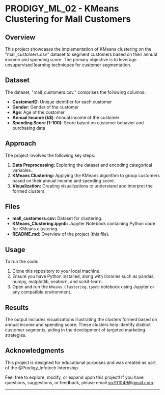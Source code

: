 # PRODIGY_ML_02 - KMeans Clustering for Mall Customers

## Overview

This project showcases the implementation of KMeans clustering on the "mall_customers.csv" dataset to segment customers based on their annual income and spending score. The primary objective is to leverage unsupervised learning techniques for customer segmentation.

## Dataset

The dataset, "mall_customers.csv," comprises the following columns:

- **CustomerID**: Unique identifier for each customer
- **Gender**: Gender of the customer
- **Age**: Age of the customer
- **Annual Income (k$)**: Annual income of the customer
- **Spending Score (1-100)**: Score based on customer behavior and purchasing data

## Approach

The project involves the following key steps:

1. **Data Preprocessing:** Exploring the dataset and encoding categorical variables.
2. **KMeans Clustering:** Applying the KMeans algorithm to group customers based on their annual income and spending score.
3. **Visualization:** Creating visualizations to understand and interpret the formed clusters.

## Files

- **mall_customers.csv:** Dataset for clustering.
- **KMeans_Clustering.ipynb:** Jupyter Notebook containing Python code for KMeans clustering.
- **README.md:** Overview of the project (this file).

## Usage

To run the code:

1. Clone this repository to your local machine.
2. Ensure you have Python installed, along with libraries such as pandas, numpy, matplotlib, seaborn, and scikit-learn.
3. Open and run the `KMeans_Clustering.ipynb` notebook using Jupyter or any compatible environment.

## Results

The output includes visualizations illustrating the clusters formed based on annual income and spending score. These clusters help identify distinct customer segments, aiding in the development of targeted marketing strategies.

## Acknowledgments

This project is designed for educational purposes and was created as part of the @Prodigy_Infotech Internship.

Feel free to explore, modify, or expand upon this project! If you have questions, suggestions, or feedback, please email           vp701049@gmail.com.

---
